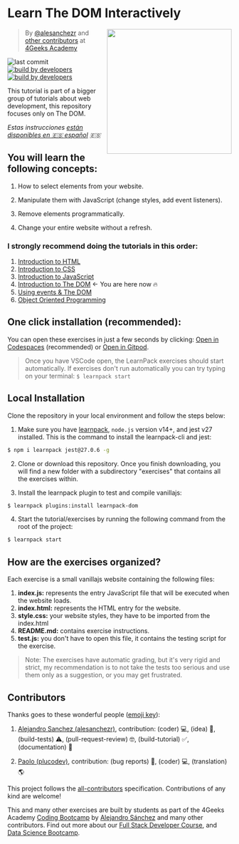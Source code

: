 <!-- hide -->
# Learn The DOM Interactively

<a href="https://www.4geeksacademy.co"><img height="280" align="right" src="https://raw.githubusercontent.com/4GeeksAcademy/javascript-dom-tutorial-exercises/b2f552e68f3e7ba7a2bc7176e1273a5df32ccb8f/.breathecode/assets/badge.svg"></a>

> By [@alesanchezr](https://twitter.com/alesanchezr) and [other contributors](https://github.com/4GeeksAcademy/javascript-dom-tutorial-exercises/graphs/contributors) at [4Geeks Academy](https://4geeksacademy.co/)

![last commit](https://img.shields.io/github/last-commit/4geeksacademy/javascript-dom-tutorial-exercises)
[![build by developers](https://img.shields.io/badge/build_by-Developers-blue)](https://breatheco.de)
[![build by developers](https://img.shields.io/twitter/follow/4geeksacademy?style=social&logo=twitter)](https://twitter.com/4geeksacademy)

This tutorial is part of a bigger group of tutorials about web development, this repository focuses only on The DOM.

*Estas instrucciones [están disponibles en 🇪🇸 español](https://github.com/4GeeksAcademy/javascript-dom-tutorial-exercises/blob/master/README.es.md) :es:*
<!-- endhide -->

## You will learn the following concepts:

1. How to select elements from your website.

2. Manipulate them with JavaScript (change styles, add event listeners).

3. Remove elements programmatically.

4. Change your entire website without a refresh.

<!-- hide -->

### I strongly recommend doing the tutorials in this order:

1. [Introduction to HTML](https://github.com/4GeeksAcademy/html-tutorial-exercises-course)
2. [Introduction to CSS](https://github.com/4GeeksAcademy/css-tutorial-exercises-course)
3. [Introduction to JavaScript](https://github.com/4GeeksAcademy/javascript-beginner-exercises-tutorial)
4. [Introduction to The DOM](https://github.com/4GeeksAcademy/javascript-dom-tutorial-exercises) ← You are here now 🔥
5. [Using events & The DOM](https://github.com/4GeeksAcademy/javascript-events-tutorial-exercises)
6. [Object Oriented Programming](https://github.com/4GeeksAcademy/object-oriented-javascript-tutorial-exercises)

## One click installation (recommended):

You can open these exercises in just a few seconds by clicking: [Open in Codespaces](https://codespaces.new/?repo=4GeeksAcademy/javascript-dom-tutorial-exercises) (recommended) or [Open in Gitpod](https://gitpod.io#https://github.com/4GeeksAcademy/javascript-dom-tutorial-exercises).

> Once you have VSCode open, the LearnPack exercises should start automatically. If exercises don't run automatically you can try typing on your terminal: `$ learnpack start`

## Local Installation

Clone the repository in your local environment and follow the steps below:

1) Make sure you have [learnpack](https://github.com/learnpack/learnpack-cli), `node.js` version v14+, and jest v27 installed. This is the command to install the learnpack-cli and jest:

```bash
$ npm i learnpack jest@27.0.6 -g
```

2) Clone or download this repository. Once you finish downloading, you will find a new folder with a subdirectory "exercises" that contains all the exercises within.

3) Install the learnpack plugin to test and compile vanillajs:

```bash
$ learnpack plugins:install learnpack-dom
```

4) Start the tutorial/exercises by running the following command from the root of the project:

```bash
$ learnpack start
```

<!-- endhide -->

## How are the exercises organized?

Each exercise is a small vanillajs website containing the following files:

1. **index.js:** represents the entry JavaScript file that will be executed when the website loads.
1. **index.html:** represents the HTML entry for the website.
1. **style.css:** your website styles, they have to be imported from the index.html
2. **README.md:** contains exercise instructions.
3. **test.js:** you don't have to open this file, it contains the testing script for the exercise.

> Note: The exercises have automatic grading, but it's very rigid and strict, my recommendation is to not take the tests too serious and use them only as a suggestion, or you may get frustrated.

## Contributors

Thanks goes to these wonderful people ([emoji key](https://github.com/kentcdodds/all-contributors#emoji-key)):

1. [Alejandro Sanchez (alesanchezr)](https://github.com/alesanchezr), contribution: (coder) 💻, (idea) 🤔, (build-tests) ⚠️, (pull-request-review) 🤓, (build-tutorial) ✅, (documentation) 📖

2. [Paolo (plucodev)](https://github.com/plucodev), contribution: (bug reports) 🐛, (coder) 💻, (translation) 🌎

This project follows the [all-contributors](https://github.com/kentcdodds/all-contributors) specification. Contributions of any kind are welcome!

This and many other exercises are built by students as part of the 4Geeks Academy [Coding Bootcamp](https://4geeksacademy.com/us/coding-bootcamp) by [Alejandro Sánchez](https://twitter.com/alesanchezr) and many other contributors. Find out more about our [Full Stack Developer Course](https://4geeksacademy.com/us/coding-bootcamps/part-time-full-stack-developer), and  [Data Science Bootcamp](https://4geeksacademy.com/us/coding-bootcamps/datascience-machine-learning).
